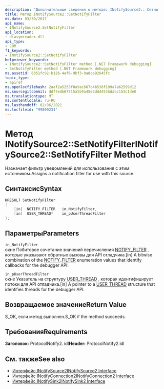 ```yaml
---
description: 'Дополнительные сведения о методе: INotifySource2:: Сетнотифифилтер'
title: Метод INotifySource2::SetNotifyFilter
ms.date: 03/30/2017
api_name:
- INotifySource2.SetNotifyFilter
api_location:
- diasymreader.dll
api_type:
- COM
f1_keywords:
- INotifySource2::SetNotifyFilter
helpviewer_keywords:
- INotifySource2::SetNotifyFilter method [.NET Framework debugging]
- SetNotifyFilter method [.NET Framework debugging]
ms.assetid: 6351fc92-b126-4af6-9bf3-0a8ce92845fc
topic_type:
- apiref
ms.openlocfilehash: 2aaf2a5253f8a9acb67c4b538f109a7a62559d12
ms.sourcegitcommit: ddf7edb67715a5b9a45e3dd44536dabc153c1de0
ms.translationtype: MT
ms.contentlocale: ru-RU
ms.lasthandoff: 02/06/2021
ms.locfileid: "99800231"
---
```

# <a name="inotifysource2setnotifyfilter-method"></a><span data-ttu-id="a783a-103">Метод INotifySource2::SetNotifyFilter</span><span class="sxs-lookup"><span data-stu-id="a783a-103">INotifySource2::SetNotifyFilter Method</span></span>

<span data-ttu-id="a783a-104">Назначает фильтр уведомлений для использования с этим источником.</span><span class="sxs-lookup"><span data-stu-id="a783a-104">Assigns a notification filter for use with this source.</span></span>  
  
## <a name="syntax"></a><span data-ttu-id="a783a-105">Синтаксис</span><span class="sxs-lookup"><span data-stu-id="a783a-105">Syntax</span></span>  
  
```cpp  
HRESULT SetNotifyFilter  
(  
    [in]  NOTIFY_FILTER   in_NotifyFilter,  
    [in]  USER_THREAD*    in_pUserThreadFilter  
);  
```  
  
## <a name="parameters"></a><span data-ttu-id="a783a-106">Параметры</span><span class="sxs-lookup"><span data-stu-id="a783a-106">Parameters</span></span>  

 `in_NotifyFilter`  
 <span data-ttu-id="a783a-107">окне Побитовое сочетание значений перечисления [NOTIFY_FILTER](notify-filter-enumeration.md) , которые указывают обратные вызовы для API отладчика.</span><span class="sxs-lookup"><span data-stu-id="a783a-107">[in] A bitwise combination of the [NOTIFY_FILTER](notify-filter-enumeration.md) enumeration values that identify callbacks for the debugger API.</span></span>  
  
 `in_pUserThreadFilter`  
 <span data-ttu-id="a783a-108">окне Указатель на структуру [USER_THREAD](user-thread-structure.md) , которая идентифицирует потоки для API отладчика.</span><span class="sxs-lookup"><span data-stu-id="a783a-108">[in] A pointer to a [USER_THREAD](user-thread-structure.md) structure that identifies threads for the debugger API.</span></span>  
  
## <a name="return-value"></a><span data-ttu-id="a783a-109">Возвращаемое значение</span><span class="sxs-lookup"><span data-stu-id="a783a-109">Return Value</span></span>  

 <span data-ttu-id="a783a-110">S_OK, если метод выполнен.</span><span class="sxs-lookup"><span data-stu-id="a783a-110">S_OK if the method succeeds.</span></span>  
  
## <a name="requirements"></a><span data-ttu-id="a783a-111">Требования</span><span class="sxs-lookup"><span data-stu-id="a783a-111">Requirements</span></span>  

 <span data-ttu-id="a783a-112">**Заголовок:** ProtocolNotify2. idl</span><span class="sxs-lookup"><span data-stu-id="a783a-112">**Header:** ProtocolNotify2.idl</span></span>  
  
## <a name="see-also"></a><span data-ttu-id="a783a-113">См. также</span><span class="sxs-lookup"><span data-stu-id="a783a-113">See also</span></span>

- [<span data-ttu-id="a783a-114">Интерфейс INotifySource2</span><span class="sxs-lookup"><span data-stu-id="a783a-114">INotifySource2 Interface</span></span>](inotifysource2-interface.md)
- [<span data-ttu-id="a783a-115">Интерфейс INotifyConnection2</span><span class="sxs-lookup"><span data-stu-id="a783a-115">INotifyConnection2 Interface</span></span>](inotifyconnection2-interface.md)
- [<span data-ttu-id="a783a-116">Интерфейс INotifySink2</span><span class="sxs-lookup"><span data-stu-id="a783a-116">INotifySink2 Interface</span></span>](inotifysink2-interface.md)
